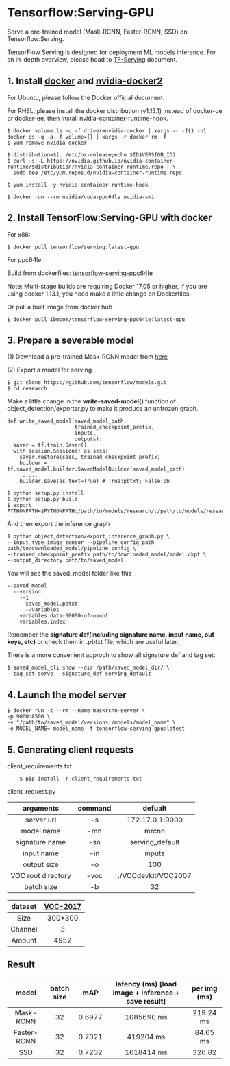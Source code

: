 # Tensorflow:Serving-GPU
Serve a pre-trained model (Mask-RCNN, Faster-RCNN, SSD) on Tensorflow:Serving.

TensorFlow Serving is designed for deployment ML models inference. For an in-depth overview, please head to [TF-Serving](https://www.tensorflow.org/tfx/guide/serving) document.


## 1. Install [docker](https://docs.docker.com/install/) and [nvidia-docker2]()

For Ubuntu, please follow the Docker official document.

For RHEL, please install the docker distribution (v1.13.1) instead of docker-ce or docker-ee, then install nvidia-container-runtime-hook.

~~~
$ docker volume ls -q -f driver=nvidia-docker | xargs -r -I{} -n1 docker ps -q -a -f volume={} | xargs -r docker rm -f
$ yum remove nvidia-docker

$ distribution=$(. /etc/os-release;echo $ID$VERSION_ID)
$ curl -s -L https://nvidia.github.io/nvidia-container-runtime/$distribution/nvidia-container-runtime.repo | \
  sudo tee /etc/yum.repos.d/nvidia-container-runtime.repo

$ yum install -y nvidia-container-runtime-hook

$ docker run --rm nvidia/cuda-ppc64le nvidia-smi
~~~


## 2. Install TensorFlow:Serving-GPU with docker

For x86:

	$ docker pull tensorflow/serving:latest-gpu

For ppc64le:

Build from dockerfiles: [tensorflow-serving-ppc64le](https://github.com/ppc64le/build-scripts/tree/master/tensorflow-serving/Dockerfiles)

Note: Multi-stage builds are requiring Docker 17.05 or higher, if you are using docker 1.13.1, you need make a little change on Dockerfiles.

Or pull a built image from docker hub

	$ docker pull ibmcom/tensorflow-serving-ppc64le:latest-gpu

## 3. Prepare a severable model

(1) Download a pre-trained Mask-RCNN model from [here](https://github.com/tensorflow/models/blob/master/research/object_detection/g3doc/detection_model_zoo.md)

(2) Export a model for serving

	$ git clone https://github.com/tensorflow/models.git
 	$ cd research
  
Make a little change in the **write-saved-model()** function of object_detection/exporter.py to make it produce an unfrozen graph.

~~~
def write_saved_model(saved_model_path,
                      trained_checkpoint_prefix,
                      inputs,
                      outputs):
  saver = tf.train.Saver()
  with session.Session() as sess:
    saver.restore(sess, trained_checkpoint_prefix)
    builder = tf.saved_model.builder.SavedModelBuilder(saved_model_path)
	......
    builder.save(as_text=True) # True:pbtxt; False:pb
~~~
  
	$ python setup.py install
	$ python setup.py build
	$ export PYTHONPATH=$PYTHONPATH:/path/to/models/research/:/path/to/models/research/slim
	
And then export the inference graph
	
	$ python object_detection/export_inference_graph.py \
	--input_type image_tensor --pipeline_config_path path/to/downloaded_model/pipeline.config \
	--trained_checkpoint_prefix path/to/downloaded_model/model.ckpt \
	--output_directory path/to/saved_model
	
You will see the saved_model folder like this

~~~
--saved_model
  --version
    --1
      saved_model.pbtxt
      --variables
	variables.data-00000-of-oooo1
	variables.index
~~~

Remember the **signature def(including signature name, input name, out keys, etc)** or check them in .pbtxt file, which are useful later.

There is a more convenient approch to show all signature def and tag set:

	$ saved_model_cli show --dir /path/saved_model_dir/ \
	--tag_set serve --signature_def serving_default 

## 4. Launch the model server 

	$ docker run -t --rm --name maskrcnn-server \
	-p 9000:8500 \
	-v "/path/to/saved_model/versions:/models/model_name" \
	-e MODEL_NAME= model_name -t tensorflow-serving-gpu:latest

	
## 5. Generating client requests


client_requirements.txt

~~~
	$ pip install -r client_requirements.txt
~~~

client_request.py

| arguments | command | defualt|
| :----:  | :----: |:----: |
| server url | -s | 172.17.0.1:9000|
| model name    | -mn | mrcnn| 
| signature name| -sn | serving_default |
| input name | -in | inputs |
| output size | -o | 100 |
| VOC root directory | -voc | ./VOCdevkit/VOC2007 |
| batch size | -b | 32 |

| dataset | [VOC-2017](http://host.robots.ox.ac.uk/pascal/VOC/voc2007/VOCtest_06-Nov-2007.tar) |
| :----:  | :----: |
| Size | 300*300 |
| Channel    | 3 |
| Amount | 4952 |

## Result

| model | batch size |mAP |latency (ms) [load image + inference + save result] | per img (ms) |
| :----:  | :----: | :----: |:----: |:----: |
| Mask-RCNN    | 32 | 0.6977 | 1085690 ms| 219.24 ms| 
| Faster-RCNN   | 32 | 0.7021 | 419204 ms| 84.65 ms|
| SSD   | 32 | 0.7232 | 1618414 ms | 326.82 |

